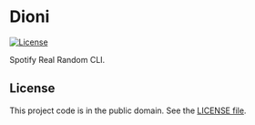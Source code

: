# Dioni

[![License][badge-1-img]][badge-1-link]

Spotify Real Random CLI.

## License

This project code is in the public domain. See the [LICENSE file][1].

[1]: ./LICENSE

[badge-1-img]: https://img.shields.io/github/license/Nhanderu/dioni?style=flat-square
[badge-1-link]: https://github.com/Nhanderu/dioni/blob/master/LICENSE

